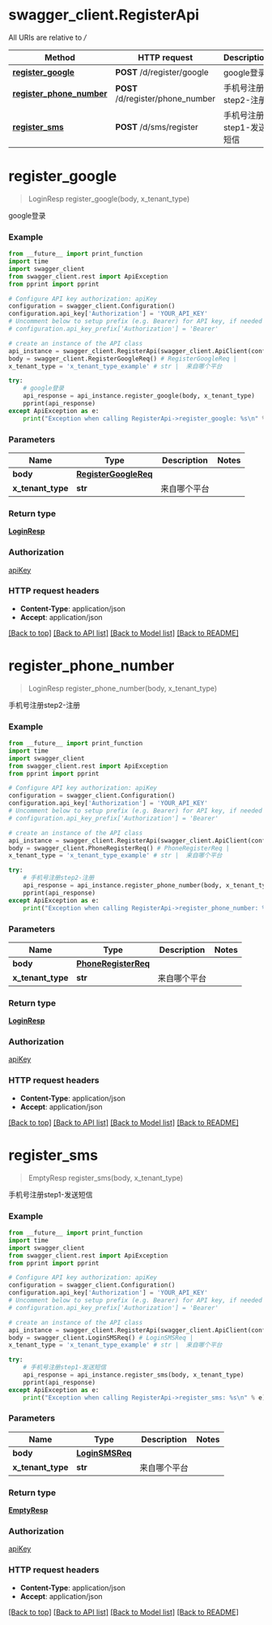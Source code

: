 # swagger_client.RegisterApi

All URIs are relative to */*

Method | HTTP request | Description
------------- | ------------- | -------------
[**register_google**](RegisterApi.md#register_google) | **POST** /d/register/google | google登录
[**register_phone_number**](RegisterApi.md#register_phone_number) | **POST** /d/register/phone_number | 手机号注册step2-注册
[**register_sms**](RegisterApi.md#register_sms) | **POST** /d/sms/register | 手机号注册step1-发送短信

# **register_google**
> LoginResp register_google(body, x_tenant_type)

google登录

### Example
```python
from __future__ import print_function
import time
import swagger_client
from swagger_client.rest import ApiException
from pprint import pprint

# Configure API key authorization: apiKey
configuration = swagger_client.Configuration()
configuration.api_key['Authorization'] = 'YOUR_API_KEY'
# Uncomment below to setup prefix (e.g. Bearer) for API key, if needed
# configuration.api_key_prefix['Authorization'] = 'Bearer'

# create an instance of the API class
api_instance = swagger_client.RegisterApi(swagger_client.ApiClient(configuration))
body = swagger_client.RegisterGoogleReq() # RegisterGoogleReq | 
x_tenant_type = 'x_tenant_type_example' # str |  来自哪个平台

try:
    # google登录
    api_response = api_instance.register_google(body, x_tenant_type)
    pprint(api_response)
except ApiException as e:
    print("Exception when calling RegisterApi->register_google: %s\n" % e)
```

### Parameters

Name | Type | Description  | Notes
------------- | ------------- | ------------- | -------------
 **body** | [**RegisterGoogleReq**](RegisterGoogleReq.md)|  | 
 **x_tenant_type** | **str**|  来自哪个平台 | 

### Return type

[**LoginResp**](LoginResp.md)

### Authorization

[apiKey](../README.md#apiKey)

### HTTP request headers

 - **Content-Type**: application/json
 - **Accept**: application/json

[[Back to top]](#) [[Back to API list]](../README.md#documentation-for-api-endpoints) [[Back to Model list]](../README.md#documentation-for-models) [[Back to README]](../README.md)

# **register_phone_number**
> LoginResp register_phone_number(body, x_tenant_type)

手机号注册step2-注册

### Example
```python
from __future__ import print_function
import time
import swagger_client
from swagger_client.rest import ApiException
from pprint import pprint

# Configure API key authorization: apiKey
configuration = swagger_client.Configuration()
configuration.api_key['Authorization'] = 'YOUR_API_KEY'
# Uncomment below to setup prefix (e.g. Bearer) for API key, if needed
# configuration.api_key_prefix['Authorization'] = 'Bearer'

# create an instance of the API class
api_instance = swagger_client.RegisterApi(swagger_client.ApiClient(configuration))
body = swagger_client.PhoneRegisterReq() # PhoneRegisterReq | 
x_tenant_type = 'x_tenant_type_example' # str |  来自哪个平台

try:
    # 手机号注册step2-注册
    api_response = api_instance.register_phone_number(body, x_tenant_type)
    pprint(api_response)
except ApiException as e:
    print("Exception when calling RegisterApi->register_phone_number: %s\n" % e)
```

### Parameters

Name | Type | Description  | Notes
------------- | ------------- | ------------- | -------------
 **body** | [**PhoneRegisterReq**](PhoneRegisterReq.md)|  | 
 **x_tenant_type** | **str**|  来自哪个平台 | 

### Return type

[**LoginResp**](LoginResp.md)

### Authorization

[apiKey](../README.md#apiKey)

### HTTP request headers

 - **Content-Type**: application/json
 - **Accept**: application/json

[[Back to top]](#) [[Back to API list]](../README.md#documentation-for-api-endpoints) [[Back to Model list]](../README.md#documentation-for-models) [[Back to README]](../README.md)

# **register_sms**
> EmptyResp register_sms(body, x_tenant_type)

手机号注册step1-发送短信

### Example
```python
from __future__ import print_function
import time
import swagger_client
from swagger_client.rest import ApiException
from pprint import pprint

# Configure API key authorization: apiKey
configuration = swagger_client.Configuration()
configuration.api_key['Authorization'] = 'YOUR_API_KEY'
# Uncomment below to setup prefix (e.g. Bearer) for API key, if needed
# configuration.api_key_prefix['Authorization'] = 'Bearer'

# create an instance of the API class
api_instance = swagger_client.RegisterApi(swagger_client.ApiClient(configuration))
body = swagger_client.LoginSMSReq() # LoginSMSReq | 
x_tenant_type = 'x_tenant_type_example' # str |  来自哪个平台

try:
    # 手机号注册step1-发送短信
    api_response = api_instance.register_sms(body, x_tenant_type)
    pprint(api_response)
except ApiException as e:
    print("Exception when calling RegisterApi->register_sms: %s\n" % e)
```

### Parameters

Name | Type | Description  | Notes
------------- | ------------- | ------------- | -------------
 **body** | [**LoginSMSReq**](LoginSMSReq.md)|  | 
 **x_tenant_type** | **str**|  来自哪个平台 | 

### Return type

[**EmptyResp**](EmptyResp.md)

### Authorization

[apiKey](../README.md#apiKey)

### HTTP request headers

 - **Content-Type**: application/json
 - **Accept**: application/json

[[Back to top]](#) [[Back to API list]](../README.md#documentation-for-api-endpoints) [[Back to Model list]](../README.md#documentation-for-models) [[Back to README]](../README.md)

